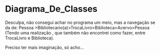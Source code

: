 # Diagrama_De_Classes

Desculpa, não consegui achar no programa um meio, mas a navegação se da de: Pessoa >Bibliotecario(a)>TrocaLivro>Biblioteca>Acervo>Pessoa (Tendo uma realização , que também não encontrei como fazer, entre TrocaLivro e Biblioteca).

Preciso ter mais imaginação, só acho...
